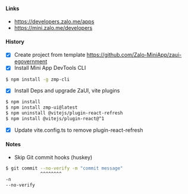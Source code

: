 #### Links
- https://developers.zalo.me/apps
- https://mini.zalo.me/developers

#### History
- [x] Create project from template https://github.com/Zalo-MiniApp/zaui-egovernment
- [x] Install Mini App DevTools CLI
```bash
$ npm install -g zmp-cli
```
- [x] Install Deps and upgrade ZaUI, vite plugins
```bash
$ npm install
$ npm install zmp-ui@latest
$ npm uninstall @vitejs/plugin-react-refresh
$ npm install @vitejs/plugin-react@^1
```
- [x] Update vite.config.ts to remove plugin-react-refresh

#### Notes
- Skip Git commit hooks (huskey)
```bash
$ git commit --no-verify -m "commit message"
             ^^^^^^^^
-n  
--no-verify
```